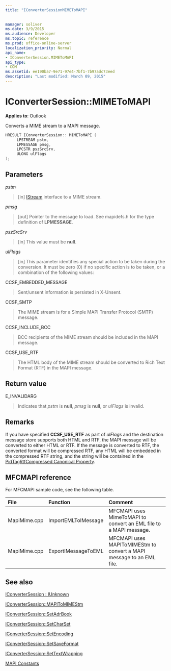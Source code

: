 ```yaml
---
title: "IConverterSessionMIMEToMAPI"
 
 
manager: soliver
ms.date: 3/9/2015
ms.audience: Developer
ms.topic: reference
ms.prod: office-online-server
localization_priority: Normal
api_name:
- IConverterSession.MIMEToMAPI
api_type:
- COM
ms.assetid: ee190ba7-9e71-97e4-7bf1-7b97adc73eed
description: "Last modified: March 09, 2015"
---
```


# IConverterSession::MIMEToMAPI

  
  
**Applies to**: Outlook 
  
Converts a MIME stream to a MAPI message.
  
```cpp
HRESULT IConverterSession:: MIMEToMAPI ( 
     LPSTREAM pstm, 
     LPMESSAGE pmsg, 
     LPCSTR pszSrcSrv, 
     ULONG ulFlags 
);
```

## Parameters

 _pstm_
  
> [in] [IStream](http://msdn.microsoft.com/en-us/library/aa380034%28VS.85%29.aspx) interface to a MIME stream. 
    
 _pmsg_
  
> [out] Pointer to the message to load. See mapidefs.h for the type definition of **LPMESSAGE**.
    
 _pszSrcSrv_
  
> [in] This value must be **null**.
    
 _ulFlags_
  
> [in] This parameter identifies any special action to be taken during the conversion. It must be zero (0) if no specific action is to be taken, or a combination of the following values:
    
CCSF_EMBEDDED_MESSAGE
  
> Sent/unsent information is persisted in X-Unsent.
    
CCSF_SMTP
  
> The MIME stream is for a Simple MAPI Transfer Protocol (SMTP) message.
    
CCSF_INCLUDE_BCC
  
> BCC recipients of the MIME stream should be included in the MAPI message.
    
CCSF_USE_RTF
  
> The HTML body of the MIME stream should be converted to Rich Text Format (RTF) in the MAPI message.
    
## Return value

E_INVALIDARG
  
> Indicates that  _pstm_ is **null**,  _pmsg_ is **null**, or  _ulFlags_ is invalid. 
    
## Remarks

If you have specified **CCSF_USE_RTF** as part of  _ulFlags_ and the destination message store supports both HTML and RTF, the MAPI message will be converted to either HTML or RTF. If the message is converted to RTF, the converted format will be compressed RTF, any HTML will be embedded in the compressed RTF string, and the string will be contained in the [PidTagRtfCompressed Canonical Property](pidtagrtfcompressed-canonical-property.md).
  
## MFCMAPI reference

For MFCMAPI sample code, see the following table.
  
|**File**|**Function**|**Comment**|
|:-----|:-----|:-----|
|MapiMime.cpp  <br/> |ImportEMLToIMessage  <br/> |MFCMAPI uses MimeToMAPI to convert an EML file to a MAPI message.  <br/> |
|MapiMime.cpp  <br/> |ExportIMessageToEML  <br/> |MFCMAPI uses MAPIToMIMEStm to convert a MAPI message to an EML file.  <br/> |
   
## See also



[IConverterSession : IUnknown](iconvertersessioniunknown.md)
  
[IConverterSession::MAPIToMIMEStm](iconvertersession-mapitomimestm.md)
  
[IConverterSession::SetAdrBook](iconvertersession-setadrbook.md)
  
[IConverterSession::SetCharSet](iconvertersession-setcharset.md)
  
[IConverterSession::SetEncoding](iconvertersession-setencoding.md)
  
[IConverterSession::SetSaveFormat](iconvertersession-setsaveformat.md)
  
[IConverterSession::SetTextWrapping](iconvertersession-settextwrapping.md)


[MAPI Constants](mapi-constants.md)

